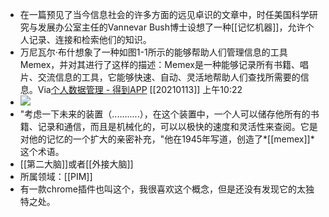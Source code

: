 - 在一篇预见了当今信息社会的许多方面的远见卓识的文章中，时任美国科学研究与发展办公室主任的Vannevar Bush博士设想了一种[[记忆机器]]，允许个人记录、连接和检索他们的知识。
- 万尼瓦尔·布什想象了一种如图1-1所示的能够帮助人们管理信息的工具Memex，并对其进行了这样的描述：Memex是一种能够记录所有书籍、唱片、交流信息的工具，它能够快速、自动、灵活地帮助人们查找所需要的信息。Via[个人数据管理 - 得到APP](https://www.dedao.cn/reader?id=bODoM61kAj9Rql84gzG5nVNZopXKY3Do6nWJLrBmEDv2QPMOyx7a6e1dbPQj2Zdm) [[20210113]] 上午10:22
- ![](https://firebasestorage.googleapis.com/v0/b/firescript-577a2.appspot.com/o/imgs%2Fapp%2Fxinyiheng%2F_posXfBsQ3.png?alt=media&token=b9e7b715-7814-4bb3-9245-5b8de7d68274)
- "考虑一下未来的装置（...........），在这个装置中，一个人可以储存他所有的书籍、记录和通信，而且是机械化的，可以以极快的速度和灵活性来查阅。它是对他的记忆的一个扩大的亲密补充，"他在1945年写道，创造了*[[memex]]*这个术语。
- [[第二大脑]]或者[[外接大脑]]
- 所属领域：[[PIM]]
- 有一款chrome插件也叫这个，我很喜欢这个概念，但是还没有发现它的太独特之处。
